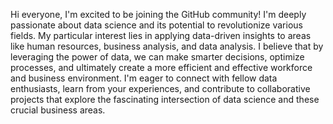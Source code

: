 
Hi everyone, I'm excited to be joining the GitHub community!
I'm deeply passionate about data science and its potential to revolutionize various fields.
My particular interest lies in applying data-driven insights to areas like human resources,
business analysis, and data analysis. I believe that by leveraging the power of data,
we can make smarter decisions, optimize processes,
and ultimately create a more efficient and effective workforce and business environment.
I'm eager to connect with fellow data enthusiasts, learn from your experiences,
and contribute to collaborative projects that explore the fascinating intersection
of data science and these crucial business areas.
